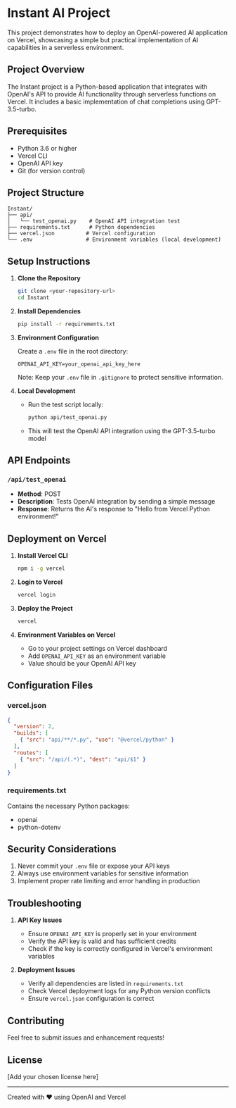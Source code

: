 # Instant AI Project

This project demonstrates how to deploy an OpenAI-powered AI application on Vercel, showcasing a simple but practical implementation of AI capabilities in a serverless environment.

## Project Overview

The Instant project is a Python-based application that integrates with OpenAI's API to provide AI functionality through serverless functions on Vercel. It includes a basic implementation of chat completions using GPT-3.5-turbo.

## Prerequisites

- Python 3.6 or higher
- Vercel CLI
- OpenAI API key
- Git (for version control)

## Project Structure

```
Instant/
├── api/
│   └── test_openai.py    # OpenAI API integration test
├── requirements.txt      # Python dependencies
├── vercel.json          # Vercel configuration
└── .env                 # Environment variables (local development)
```

## Setup Instructions

1. **Clone the Repository**
   ```bash
   git clone <your-repository-url>
   cd Instant
   ```

2. **Install Dependencies**
   ```bash
   pip install -r requirements.txt
   ```

3. **Environment Configuration**
   
   Create a `.env` file in the root directory:
   ```
   OPENAI_API_KEY=your_openai_api_key_here
   ```
   
   Note: Keep your `.env` file in `.gitignore` to protect sensitive information.

4. **Local Development**
   - Run the test script locally:
     ```bash
     python api/test_openai.py
     ```
   - This will test the OpenAI API integration using the GPT-3.5-turbo model

## API Endpoints

### `/api/test_openai`
- **Method**: POST
- **Description**: Tests OpenAI integration by sending a simple message
- **Response**: Returns the AI's response to "Hello from Vercel Python environment!"

## Deployment on Vercel

1. **Install Vercel CLI**
   ```bash
   npm i -g vercel
   ```

2. **Login to Vercel**
   ```bash
   vercel login
   ```

3. **Deploy the Project**
   ```bash
   vercel
   ```

4. **Environment Variables on Vercel**
   - Go to your project settings on Vercel dashboard
   - Add `OPENAI_API_KEY` as an environment variable
   - Value should be your OpenAI API key

## Configuration Files

### vercel.json
```json
{
  "version": 2,
  "builds": [
    { "src": "api/**/*.py", "use": "@vercel/python" }
  ],
  "routes": [
    { "src": "/api/(.*)", "dest": "api/$1" }
  ]
}
```

### requirements.txt
Contains the necessary Python packages:
- openai
- python-dotenv

## Security Considerations

1. Never commit your `.env` file or expose your API keys
2. Always use environment variables for sensitive information
3. Implement proper rate limiting and error handling in production

## Troubleshooting

1. **API Key Issues**
   - Ensure `OPENAI_API_KEY` is properly set in your environment
   - Verify the API key is valid and has sufficient credits
   - Check if the key is correctly configured in Vercel's environment variables

2. **Deployment Issues**
   - Verify all dependencies are listed in `requirements.txt`
   - Check Vercel deployment logs for any Python version conflicts
   - Ensure `vercel.json` configuration is correct

## Contributing

Feel free to submit issues and enhancement requests!

## License

[Add your chosen license here]

---

Created with ❤️ using OpenAI and Vercel